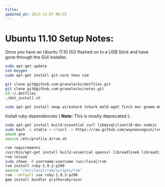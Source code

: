 ```yaml
---
title: 
updated_at: 2013-11-07 06:55
---
```


# Ubuntu 11.10 Setup Notes:

Once you have an Ubuntu 11.10 ISO flashed on to a USB Stick and have gone
through the GUI installer.

```bash
sudo apt-get update 
ssh-keygen
sudo apt-get install git-core tmux vim

git clone git@github.com:granolocks/dotfiles.git 
git clone git@github.com:granolocks/notes.git
cd ~/.dotfiles
./dot_install.sh

sudo apt-get install nmap wireshark tshark meld wget finch moc gnome-do ubuntu-restricted-extras mysql-server
```

Install ruby dependencies ( **Note:** This is mostly deprecated ):

```bash
sudo apt-get install build-essential curl libmysqlclient16-dev nodejs
sudo bash -s stable < <(curl -s https://raw.github.com/wayneeseguin/rvm/master/binscripts/rvm-installer)
umask g+w
source /etc/profile.d/rvm.sh

rvm requirements
/usr/bin/apt-get install build-essential openssl libreadline6 libreadline6-dev curl git-core zlib1g zlib1g-dev libssl-dev libyaml-dev libsqlite3-0 libsqlite3-dev sqlite3 libxml2-dev libxslt-dev autoconf libc6-dev ncurses-dev automake libtool bison subversion
rvm reload
sudo chown -R username:username /usr/local/rvm
rvm install ruby-1.9.2-p290
source "/usr/local/rvm/scripts/rvm"
rvm --default use ruby-1.9.2-p290
gem install bundler prytherubyracer
````



